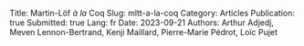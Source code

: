 Title: Martin-Löf <em>à la</em> Coq
Slug: mltt-a-la-coq
Category: Articles
Publication: true
Submitted: true
Lang: fr
Date: 2023-09-21
Authors: Arthur Adjedj, Meven Lennon-Bertrand, Kenji Maillard, Pierre-Marie Pédrot, Loïc Pujet